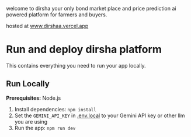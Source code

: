 welcome to dirsha your only bond market place and price prediction ai powered platform for farmers and buyers.

hosted at www.dirshaa.vercel.app


# Run and deploy dirsha platform

This contains everything you need to run your app locally.

## Run Locally

**Prerequisites:**  Node.js


1. Install dependencies:
   `npm install`
2. Set the `GEMINI_API_KEY` in [.env.local](.env.local) to your Gemini API key or other llm you are using
3. Run the app:
   `npm run dev`

